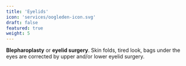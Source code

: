 ```yaml
---
title: 'Eyelids'
icon: 'services/oogleden-icon.svg'
draft: false
featured: true
weight: 5
---
```


__Blepharoplasty__ or __eyelid surgery__.
Skin folds, tired look, bags under the eyes are corrected by 
upper and/or lower eyelid surgery.